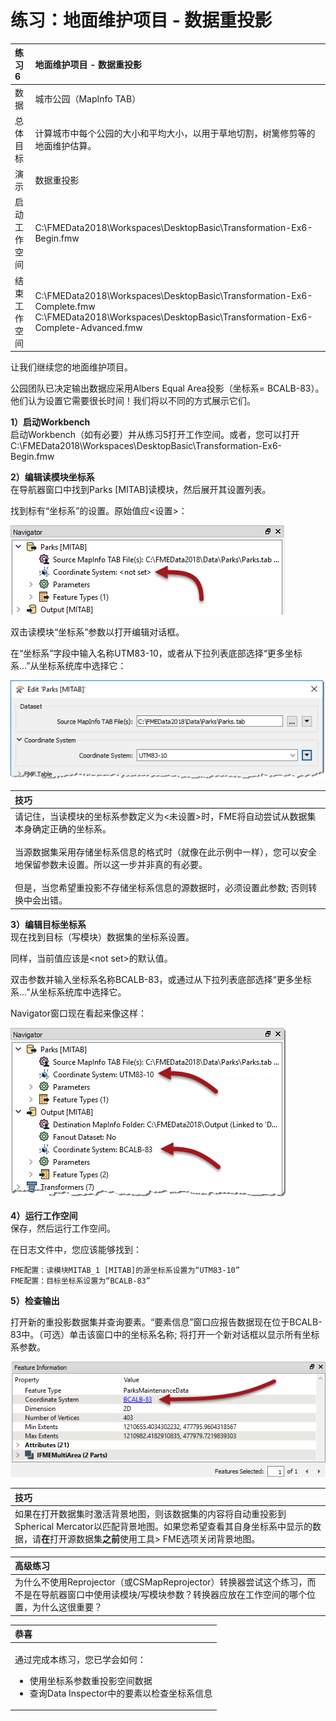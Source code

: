 # 练习：地面维护项目 - 数据重投影

|  练习6 |  地面维护项目 - 数据重投影 |
| :--- | :--- |
| 数据 | 城市公园（MapInfo TAB） |
| 总体目标 | 计算城市中每个公园的大小和平均大小，以用于草地切割，树篱修剪等的地面维护估算。 |
| 演示 | 数据重投影 |
| 启动工作空间 | C:\FMEData2018\Workspaces\DesktopBasic\Transformation-Ex6-Begin.fmw |
| 结束工作空间 | C:\FMEData2018\Workspaces\DesktopBasic\Transformation-Ex6-Complete.fmw C:\FMEData2018\Workspaces\DesktopBasic\Transformation-Ex6-Complete-Advanced.fmw |

让我们继续您的地面维护项目。

公园团队已决定输出数据应采用Albers Equal Area投影（坐标系= BCALB-83）。他们认为设置它需要很长时间！我们将以不同的方式展示它们。

  
**1）启动Workbench**  
 启动Workbench（如有必要）并从练习5打开工作空间。或者，您可以打开C:\FMEData2018\Workspaces\DesktopBasic\Transformation-Ex6-Begin.fmw

  
**2）编辑读模块坐标系**  
在导航器窗口中找到Parks \[MITAB\]读模块，然后展开其设置列表。

找到标有“坐标系”的设置。原始值应&lt;设置&gt;：

[![](../../.gitbook/assets/img2.238.ex6.coordsysparamnavigator.png)](https://github.com/safesoftware/FMETraining/blob/Desktop-Basic-2018/DesktopBasic2Transformation/Images/Img2.238.Ex6.CoordSysParamNavigator.png)

双击读模块“坐标系”参数以打开编辑对话框。

在“坐标系”字段中输入名称UTM83-10，或者从下拉列表底部选择“更多坐标系...”从坐标系统库中选择它：

[![](../../.gitbook/assets/img2.239.ex6.coordsysparameditdialog.png)](https://github.com/safesoftware/FMETraining/blob/Desktop-Basic-2018/DesktopBasic2Transformation/Images/Img2.239.Ex6.CoordSysParamEditDialog.png)

|  技巧 |
| :--- |
|  请记住，当读模块的坐标系参数定义为&lt;未设置&gt;时，FME将自动尝试从数据集本身确定正确的坐标系。  <br><br>当源数据集采用存储坐标系信息的格式时（就像在此示例中一样），您可以安全地保留参数未设置。所以这一步并非真的有必要。  <br><br>但是，当您希望重投影不存储坐标系信息的源数据时，必须设置此参数; 否则转换中会出错。 |

  
**3）编辑目标坐标系**  
现在找到目标（写模块）数据集的坐标系设置。

同样，当前值应该是&lt;not set&gt;的默认值。

双击参数并输入坐标系名称BCALB-83，或通过从下拉列表底部选择“更多坐标系...”从坐标系统库中选择它。

Navigator窗口现在看起来像这样：

[![](../../.gitbook/assets/img2.240.ex6.coordsysparamsset.png)](https://github.com/safesoftware/FMETraining/blob/Desktop-Basic-2018/DesktopBasic2Transformation/Images/Img2.240.Ex6.CoordSysParamsSet.png)

  
**4）运行工作空间**  
保存，然后运行工作空间。

在日志文件中，您应该能够找到：

```text
FME配置：读模块MITAB_1 [MITAB]的源坐标系设置为“UTM83-10”
FME配置：目标坐标系设置为“BCALB-83”
```

  
**5）检查输出**

打开新的重投影数据集并查询要素。“要素信息”窗口应报告数据现在位于BCALB-83中。（可选）单击该窗口中的坐标系名称; 将打开一个新对话框以显示所有坐标系参数。

[![](../../.gitbook/assets/img2.241.ex6.coordsysresultindi.png)](https://github.com/safesoftware/FMETraining/blob/Desktop-Basic-2018/DesktopBasic2Transformation/Images/Img2.241.Ex6.CoordSysResultInDI.png)

|  技巧 |
| :--- |
|  如果在打开数据集时激活背景地图，则该数据集的内容将自动重投影到Spherical Mercator以匹配背景地图。如果您希望查看其自身坐标系中显示的数据，请**在**打开源数据集**之前**使用工具&gt; FME选项关闭背景地图。 |

|  高级练习 |
| :--- |
|  为什么不使用Reprojector（或CSMapReprojector）转换器尝试这个练习，而不是在导航器窗口中使用读模块/写模块参数？转换器应放在工作空间的哪个位置，为什么这很重要？ |

<table>
  <thead>
    <tr>
      <th style="text-align:left">恭喜</th>
    </tr>
  </thead>
  <tbody>
    <tr>
      <td style="text-align:left">
        <p>通过完成本练习，您已学会如何：
          <br />
        </p>
        <ul>
          <li>使用坐标系参数重投影空间数据</li>
          <li>查询Data Inspector中的要素以检查坐标系信息</li>
        </ul>
      </td>
    </tr>
  </tbody>
</table>
